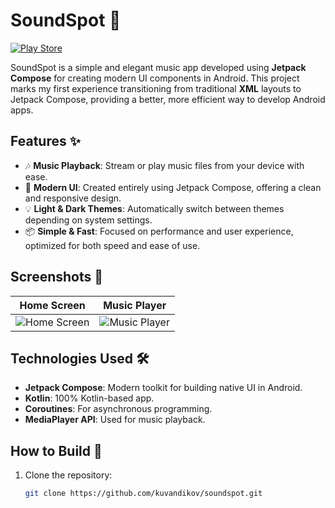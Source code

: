 # SoundSpot 🎵

[![Play Store](https://img.shields.io/badge/Download-Play%20Store-green)](https://play.google.com/store/apps/details?id=com.kuvandikov.soundspot)

SoundSpot is a simple and elegant music app developed using **Jetpack Compose** for creating modern UI components in Android. This project marks my first experience transitioning from traditional **XML** layouts to Jetpack Compose, providing a better, more efficient way to develop Android apps.

## Features ✨

- 🎶 **Music Playback**: Stream or play music files from your device with ease.
- 🎨 **Modern UI**: Created entirely using Jetpack Compose, offering a clean and responsive design.
- 💡 **Light & Dark Themes**: Automatically switch between themes depending on system settings.
- 📦 **Simple & Fast**: Focused on performance and user experience, optimized for both speed and ease of use.

## Screenshots 📸

| Home Screen | Music Player |
|-------------|--------------|
| ![Home Screen](path_to_home_screenshot.png) | ![Music Player](path_to_player_screenshot.png) |

## Technologies Used 🛠

- **Jetpack Compose**: Modern toolkit for building native UI in Android.
- **Kotlin**: 100% Kotlin-based app.
- **Coroutines**: For asynchronous programming.
- **MediaPlayer API**: Used for music playback.

## How to Build 🔧

1. Clone the repository:
   ```bash
   git clone https://github.com/kuvandikov/soundspot.git
